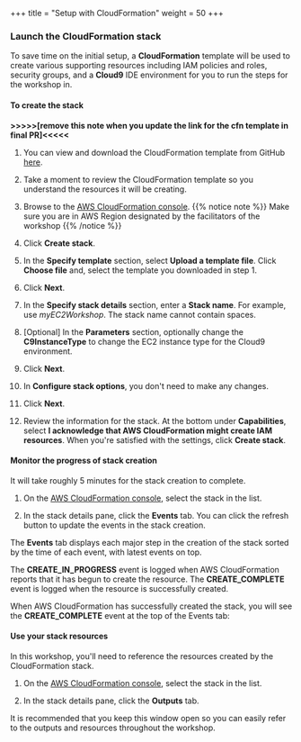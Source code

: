 +++
title = "Setup with CloudFormation"
weight = 50
+++

### Launch the CloudFormation stack

To save time on the initial setup, a **CloudFormation** template will be used to create  various supporting resources including IAM policies and roles, security groups, and a **Cloud9** IDE environment for you to run the steps for the workshop in.

#### To create the stack

**>>>>>[remove this note when you update the link for the cfn template in final PR]<<<<<**
1. You can view and download the CloudFormation template from GitHub [here](https://raw.githubusercontent.com/nadaahm/ec2-spot-workshops/nadaahm-asg-workshop-reinvent/content/efficient-and-resilient-ec2-auto-scaling/files/efficient-auto-scaling-quickstart-cnf.yml).
                                                                            
1. Take a moment to review the CloudFormation template so you understand the resources it will be creating.

1. Browse to the [AWS CloudFormation console](https://console.aws.amazon.com/cloudformation).
{{% notice note %}}
Make sure you are in AWS Region designated by the facilitators of the workshop
{{% /notice %}}
1. Click **Create stack**.

1. In the **Specify template** section, select **Upload a template file**. Click **Choose file** and, select the template you downloaded in step 1.

1. Click **Next**.

1. In the **Specify stack details** section, enter a **Stack name**. For example, use *myEC2Workshop*. The stack name cannot contain spaces.

1. [Optional] In the **Parameters** section, optionally change the **C9InstanceType** to change the EC2 instance type for the Cloud9 environment.

1. Click **Next**.

1. In **Configure stack options**, you don't need to make any changes.

1. Click **Next**.

1. Review the information for the stack. At the bottom under **Capabilities**, select **I acknowledge that AWS CloudFormation might create IAM resources**. When you're satisfied with the settings, click **Create stack**.

#### Monitor the progress of stack creation

It will take roughly 5 minutes for the stack creation to complete.

1. On the [AWS CloudFormation console](https://console.aws.amazon.com/cloudformation), select the stack in the list.

1. In the stack details pane, click the **Events** tab. You can click the refresh button to update the events in the stack creation.
 
The **Events** tab displays each major step in the creation of the stack sorted by the time of each event, with latest events on top.

The **CREATE\_IN\_PROGRESS** event is logged when AWS CloudFormation reports that it has begun to create the resource. The **CREATE_COMPLETE** event is logged when the resource is successfully created.

When AWS CloudFormation has successfully created the stack, you will see the **CREATE_COMPLETE** event at the top of the Events tab:

#### Use your stack resources

In this workshop, you'll need to reference the resources created by the CloudFormation stack.

1. On the [AWS CloudFormation console](https://console.aws.amazon.com/cloudformation), select the stack in the list.

1. In the stack details pane, click the **Outputs** tab.

It is recommended that you keep this window open so you can easily refer to the outputs and resources throughout the workshop.